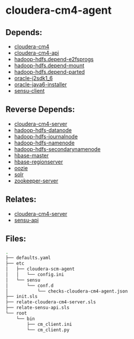 # cloudera-cm4-agent

## Depends:

  -  [cloudera-cm4](/salt/cloudera-cm4)
  -  [cloudera-cm4-api](/salt/cloudera-cm4-api)
  -  [hadoop-hdfs.depend-e2fsprogs](/salt/hadoop-hdfs/depend-e2fsprogs.sls)
  -  [hadoop-hdfs.depend-mount](/salt/hadoop-hdfs/depend-mount.sls)
  -  [hadoop-hdfs.depend-parted](/salt/hadoop-hdfs/depend-parted.sls)
  -  [oracle-j2sdk1\_6](/salt/oracle-j2sdk1_6)
  -  [oracle-java6-installer](/salt/oracle-java6-installer)
  -  [sensu-client](/salt/sensu-client)

## Reverse Depends:

  -  [cloudera-cm4-server](/salt/cloudera-cm4-server)
  -  [hadoop-hdfs-datanode](/salt/hadoop-hdfs-datanode)
  -  [hadoop-hdfs-journalnode](/salt/hadoop-hdfs-journalnode)
  -  [hadoop-hdfs-namenode](/salt/hadoop-hdfs-namenode)
  -  [hadoop-hdfs-secondarynamenode](/salt/hadoop-hdfs-secondarynamenode)
  -  [hbase-master](/salt/hbase-master)
  -  [hbase-regionserver](/salt/hbase-regionserver)
  -  [oozie](/salt/oozie)
  -  [solr](/salt/solr)
  -  [zookeeper-server](/salt/zookeeper-server)

## Relates:

  -  [cloudera-cm4-server](/salt/cloudera-cm4-server)
  -  [sensu-api](/salt/sensu-api)

## Files:

```bash
.
├── defaults.yaml
├── etc
│   ├── cloudera-scm-agent
│   │   └── config.ini
│   └── sensu
│       └── conf.d
│           └── checks-cloudera-cm4-agent.json
├── init.sls
├── relate-cloudera-cm4-server.sls
├── relate-sensu-api.sls
└── root
    └── bin
        ├── cm_client.ini
        └── cm_client.py
```
